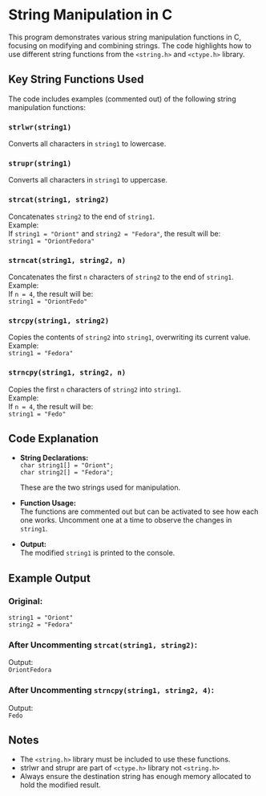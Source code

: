 # String Manipulation in C

This program demonstrates various string manipulation functions in C, focusing on modifying and combining strings. The code highlights how to use different string functions from the `<string.h>` and `<ctype.h>` library.

## Key String Functions Used
The code includes examples (commented out) of the following string manipulation functions:

### `strlwr(string1)`
Converts all characters in `string1` to lowercase.

### `strupr(string1)`
Converts all characters in `string1` to uppercase.

### `strcat(string1, string2)`
Concatenates `string2` to the end of `string1`.  
Example:  
If `string1 = "Oriont"` and `string2 = "Fedora"`, the result will be:  
`string1 = "OriontFedora"`

### `strncat(string1, string2, n)`
Concatenates the first `n` characters of `string2` to the end of `string1`.  
Example:  
If `n = 4`, the result will be:  
`string1 = "OriontFedo"`

### `strcpy(string1, string2)`
Copies the contents of `string2` into `string1`, overwriting its current value.  
Example:  
`string1 = "Fedora"`

### `strncpy(string1, string2, n)`
Copies the first `n` characters of `string2` into `string1`.  
Example:  
If `n = 4`, the result will be:  
`string1 = "Fedo"`

## Code Explanation
- **String Declarations:**  
  `char string1[] = "Oriont";`  
  `char string2[] = "Fedora";`  

  These are the two strings used for manipulation.

- **Function Usage:**  
  The functions are commented out but can be activated to see how each one works. Uncomment one at a time to observe the changes in `string1`.

- **Output:**  
  The modified `string1` is printed to the console.

## Example Output
### Original:
`string1 = "Oriont"`  
`string2 = "Fedora"`

### After Uncommenting `strcat(string1, string2)`:
Output:  
`OriontFedora`

### After Uncommenting `strncpy(string1, string2, 4)`:
Output:  
`Fedo`

## Notes
- The `<string.h>` library must be included to use these functions.
- strlwr and strupr are part of `<ctype.h>` library not `<string.h>`
- Always ensure the destination string has enough memory allocated to hold the modified result.
